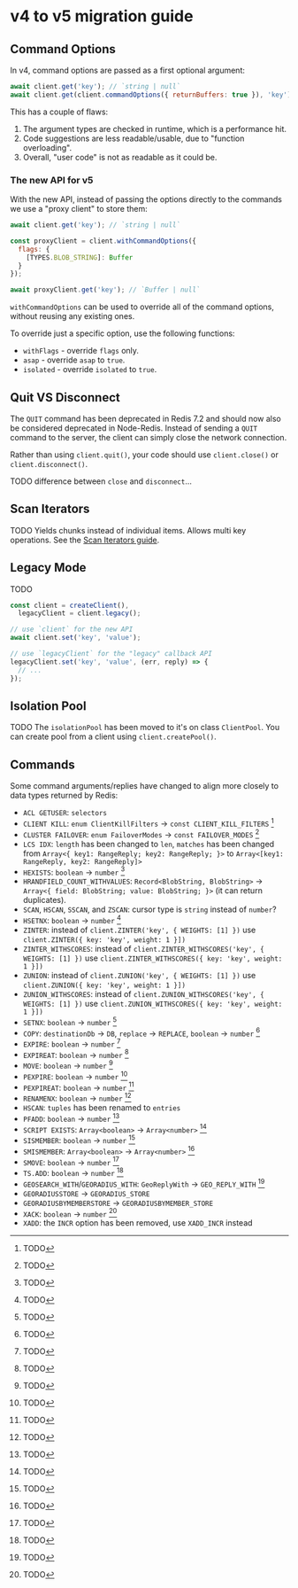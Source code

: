 # v4 to v5 migration guide

## Command Options

In v4, command options are passed as a first optional argument:

```javascript
await client.get('key'); // `string | null`
await client.get(client.commandOptions({ returnBuffers: true }), 'key'); // `Buffer | null`
```

This has a couple of flaws:
1. The argument types are checked in runtime, which is a performance hit.
2. Code suggestions are less readable/usable, due to "function overloading".
3. Overall, "user code" is not as readable as it could be.

### The new API for v5

With the new API, instead of passing the options directly to the commands we use a "proxy client" to store them:

```javascript
await client.get('key'); // `string | null`

const proxyClient = client.withCommandOptions({
  flags: {
    [TYPES.BLOB_STRING]: Buffer
  }
});

await proxyClient.get('key'); // `Buffer | null`
```

`withCommandOptions` can be used to override all of the command options, without reusing any existing ones.

To override just a specific option, use the following functions:
- `withFlags` - override `flags` only.
- `asap` - override `asap` to `true`.
- `isolated` - override `isolated` to `true`.

## Quit VS Disconnect

The `QUIT` command has been deprecated in Redis 7.2 and should now also be considered deprecated in Node-Redis. Instead of sending a `QUIT` command to the server, the client can simply close the network connection.

Rather than using `client.quit()`, your code should use `client.close()` or `client.disconnect()`.

TODO difference between `close` and `disconnect`...

## Scan Iterators

TODO
Yields chunks instead of individual items. Allows multi key operations.
See the [Scan Iterators guide](./scan-iterators.md).

## Legacy Mode

TODO

```javascript
const client = createClient(),
  legacyClient = client.legacy();

// use `client` for the new API
await client.set('key', 'value');

// use `legacyClient` for the "legacy" callback API
legacyClient.set('key', 'value', (err, reply) => {
  // ...
});
```

## Isolation Pool

TODO
The `isolationPool` has been moved to it's on class `ClientPool`. You can create pool from a client using `client.createPool()`.

## Commands

Some command arguments/replies have changed to align more closely to data types returned by Redis:

- `ACL GETUSER`: `selectors`
- `CLIENT KILL`: `enum ClientKillFilters` -> `const CLIENT_KILL_FILTERS` [^enum-to-constants]
- `CLUSTER FAILOVER`: `enum FailoverModes` -> `const FAILOVER_MODES` [^enum-to-constants]
- `LCS IDX`: `length` has been changed to `len`, `matches` has been changed from `Array<{ key1: RangeReply; key2: RangeReply; }>` to `Array<[key1: RangeReply, key2: RangeReply]>`
- `HEXISTS`: `boolean` -> `number` [^boolean-to-number]
- `HRANDFIELD_COUNT_WITHVALUES`: `Record<BlobString, BlobString>` -> `Array<{ field: BlobString; value: BlobString; }>` (it can return duplicates).
- `SCAN`, `HSCAN`, `SSCAN`, and `ZSCAN`: cursor type is `string` instead of `number`?
- `HSETNX`: `boolean` -> `number` [^boolean-to-number]
- `ZINTER`: instead of `client.ZINTER('key', { WEIGHTS: [1] })` use `client.ZINTER({ key: 'key', weight: 1 }])`
- `ZINTER_WITHSCORES`: instead of `client.ZINTER_WITHSCORES('key', { WEIGHTS: [1] })` use `client.ZINTER_WITHSCORES({ key: 'key', weight: 1 }])`
- `ZUNION`: instead of `client.ZUNION('key', { WEIGHTS: [1] })` use `client.ZUNION({ key: 'key', weight: 1 }])`
- `ZUNION_WITHSCORES`: instead of `client.ZUNION_WITHSCORES('key', { WEIGHTS: [1] })` use `client.ZUNION_WITHSCORES({ key: 'key', weight: 1 }])`
- `SETNX`: `boolean` -> `number` [^boolean-to-number]
- `COPY`: `destinationDb` -> `DB`, `replace` -> `REPLACE`, `boolean` -> `number` [^boolean-to-number]
- `EXPIRE`: `boolean` -> `number` [^boolean-to-number]
- `EXPIREAT`: `boolean` -> `number` [^boolean-to-number]
- `MOVE`: `boolean` -> `number` [^boolean-to-number]
- `PEXPIRE`: `boolean` -> `number` [^boolean-to-number]
- `PEXPIREAT`: `boolean` -> `number` [^boolean-to-number]
- `RENAMENX`: `boolean` -> `number` [^boolean-to-number]
- `HSCAN`: `tuples` has been renamed to `entries`
- `PFADD`: `boolean` -> `number` [^boolean-to-number]
- `SCRIPT EXISTS`: `Array<boolean>` -> `Array<number>` [^boolean-to-number]
- `SISMEMBER`: `boolean` -> `number` [^boolean-to-number]
- `SMISMEMBER`: `Array<boolean>` -> `Array<number>` [^boolean-to-number]
- `SMOVE`: `boolean` -> `number` [^boolean-to-number]
- `TS.ADD`: `boolean` -> `number` [^boolean-to-number]
- `GEOSEARCH_WITH`/`GEORADIUS_WITH`: `GeoReplyWith` -> `GEO_REPLY_WITH` [^enum-to-constants]
- `GEORADIUSSTORE` -> `GEORADIUS_STORE`
- `GEORADIUSBYMEMBERSTORE` -> `GEORADIUSBYMEMBER_STORE`
- `XACK`: `boolean` -> `number` [^boolean-to-number]
- `XADD`: the `INCR` option has been removed, use `XADD_INCR` instead

[^enum-to-constants]: TODO

[^boolean-to-number]: TODO
